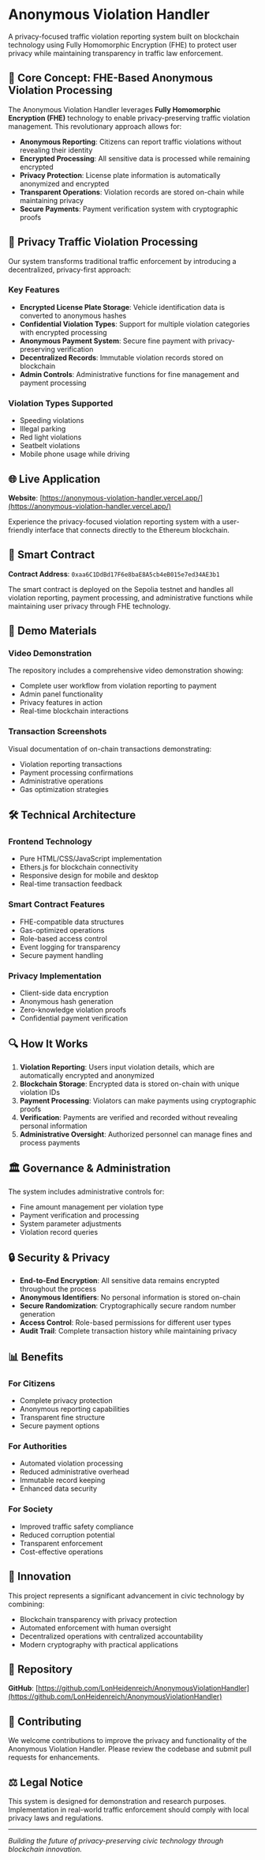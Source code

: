 # Anonymous Violation Handler

A privacy-focused traffic violation reporting system built on blockchain technology using Fully Homomorphic Encryption (FHE) to protect user privacy while maintaining transparency in traffic law enforcement.

## 🔐 Core Concept: FHE-Based Anonymous Violation Processing

The Anonymous Violation Handler leverages **Fully Homomorphic Encryption (FHE)** technology to enable privacy-preserving traffic violation management. This revolutionary approach allows for:

- **Anonymous Reporting**: Citizens can report traffic violations without revealing their identity
- **Encrypted Processing**: All sensitive data is processed while remaining encrypted
- **Privacy Protection**: License plate information is automatically anonymized and encrypted
- **Transparent Operations**: Violation records are stored on-chain while maintaining privacy
- **Secure Payments**: Payment verification system with cryptographic proofs

## 🚗 Privacy Traffic Violation Processing

Our system transforms traditional traffic enforcement by introducing a decentralized, privacy-first approach:

### Key Features
- **Encrypted License Plate Storage**: Vehicle identification data is converted to anonymous hashes
- **Confidential Violation Types**: Support for multiple violation categories with encrypted processing
- **Anonymous Payment System**: Secure fine payment with privacy-preserving verification
- **Decentralized Records**: Immutable violation records stored on blockchain
- **Admin Controls**: Administrative functions for fine management and payment processing

### Violation Types Supported
- Speeding violations
- Illegal parking
- Red light violations
- Seatbelt violations
- Mobile phone usage while driving

## 🌐 Live Application

**Website**: [https://anonymous-violation-handler.vercel.app/](https://anonymous-violation-handler.vercel.app/)

Experience the privacy-focused violation reporting system with a user-friendly interface that connects directly to the Ethereum blockchain.

## 📱 Smart Contract

**Contract Address**: `0xaa6C1DdBd17F6e8baE8A5cb4eB015e7ed34AE3b1`

The smart contract is deployed on the Sepolia testnet and handles all violation reporting, payment processing, and administrative functions while maintaining user privacy through FHE technology.

## 🎥 Demo Materials

### Video Demonstration
The repository includes a comprehensive video demonstration showing:
- Complete user workflow from violation reporting to payment
- Admin panel functionality
- Privacy features in action
- Real-time blockchain interactions

### Transaction Screenshots
Visual documentation of on-chain transactions demonstrating:
- Violation reporting transactions
- Payment processing confirmations
- Administrative operations
- Gas optimization strategies

## 🛠 Technical Architecture

### Frontend Technology
- Pure HTML/CSS/JavaScript implementation
- Ethers.js for blockchain connectivity
- Responsive design for mobile and desktop
- Real-time transaction feedback

### Smart Contract Features
- FHE-compatible data structures
- Gas-optimized operations
- Role-based access control
- Event logging for transparency
- Secure payment handling

### Privacy Implementation
- Client-side data encryption
- Anonymous hash generation
- Zero-knowledge violation proofs
- Confidential payment verification

## 🔍 How It Works

1. **Violation Reporting**: Users input violation details, which are automatically encrypted and anonymized
2. **Blockchain Storage**: Encrypted data is stored on-chain with unique violation IDs
3. **Payment Processing**: Violators can make payments using cryptographic proofs
4. **Verification**: Payments are verified and recorded without revealing personal information
5. **Administrative Oversight**: Authorized personnel can manage fines and process payments

## 🏛 Governance & Administration

The system includes administrative controls for:
- Fine amount management per violation type
- Payment verification and processing
- System parameter adjustments
- Violation record queries

## 🔒 Security & Privacy

- **End-to-End Encryption**: All sensitive data remains encrypted throughout the process
- **Anonymous Identifiers**: No personal information is stored on-chain
- **Secure Randomization**: Cryptographically secure random number generation
- **Access Control**: Role-based permissions for different user types
- **Audit Trail**: Complete transaction history while maintaining privacy

## 📊 Benefits

### For Citizens
- Complete privacy protection
- Anonymous reporting capabilities
- Transparent fine structure
- Secure payment options

### For Authorities
- Automated violation processing
- Reduced administrative overhead
- Immutable record keeping
- Enhanced data security

### For Society
- Improved traffic safety compliance
- Reduced corruption potential
- Transparent enforcement
- Cost-effective operations

## 🌟 Innovation

This project represents a significant advancement in civic technology by combining:
- Blockchain transparency with privacy protection
- Automated enforcement with human oversight
- Decentralized operations with centralized accountability
- Modern cryptography with practical applications

## 📂 Repository

**GitHub**: [https://github.com/LonHeidenreich/AnonymousViolationHandler](https://github.com/LonHeidenreich/AnonymousViolationHandler)

## 🤝 Contributing

We welcome contributions to improve the privacy and functionality of the Anonymous Violation Handler. Please review the codebase and submit pull requests for enhancements.

## ⚖️ Legal Notice

This system is designed for demonstration and research purposes. Implementation in real-world traffic enforcement should comply with local privacy laws and regulations.

---

*Building the future of privacy-preserving civic technology through blockchain innovation.*